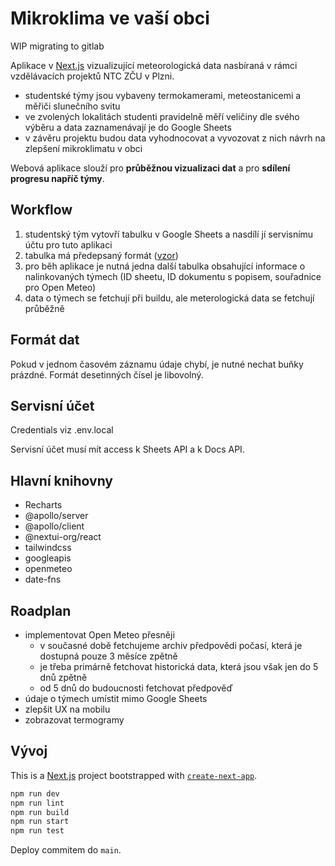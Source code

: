 # Mikroklima ve vaší obci

WIP migrating to gitlab

Aplikace v [Next.js](https://nextjs.org) vizualizující meteorologická data nasbíraná v rámci vzdělávacích projektů NTC ZČU v Plzni.

- studentské týmy jsou vybaveny termokamerami, meteostanicemi a měřiči slunečního svitu
- ve zvolených lokalitách studenti pravidelně měří veličiny dle svého výběru a data zaznamenávají je do Google Sheets
- v závěru projektu budou data vyhodnocovat a vyvozovat z nich návrh na zlepšení mikroklimatu v obci

Webová aplikace slouží pro **průběžnou vizualizaci dat** a pro **sdílení progresu napříč týmy**.

## Workflow

1. studentský tým vytovří tabulku v Google Sheets a nasdílí jí servisnímu účtu pro tuto aplikaci
2. tabulka má předepsaný formát ([vzor]())
3. pro běh aplikace je nutná jedna další tabulka obsahující informace o nalinkovaných týmech (ID sheetu, ID dokumentu s popisem, souřadnice pro Open Meteo)
4. data o týmech se fetchují při buildu, ale meterologická data se fetchují průběžně

## Formát dat

Pokud v jednom časovém záznamu údaje chybí, je nutné nechat buňky prázdné. Formát desetinných čísel je libovolný.

## Servisní účet

Credentials viz .env.local

Servisní účet musí mít access k Sheets API a k Docs API.

## Hlavní knihovny

- Recharts
- @apollo/server
- @apollo/client
- @nextui-org/react
- tailwindcss
- googleapis
- openmeteo
- date-fns

## Roadplan

- implementovat Open Meteo přesněji
    - v současné době fetchujeme archiv předpovědi počasí, která je dostupná pouze 3 měsíce zpětně
    - je třeba primárně fetchovat historická data, která jsou však jen do 5 dnů zpětně
    - od 5 dnů do budoucnosti fetchovat předpověď
- údaje o týmech umístit mimo Google Sheets 
- zlepšit UX na mobilu
- zobrazovat termogramy


## Vývoj

This is a [Next.js](https://nextjs.org/) project bootstrapped with [`create-next-app`](https://github.com/vercel/next.js/tree/canary/packages/create-next-app).

```bash
npm run dev
npm run lint
npm run build
npm run start
npm run test
```

Deploy commitem do `main`.
